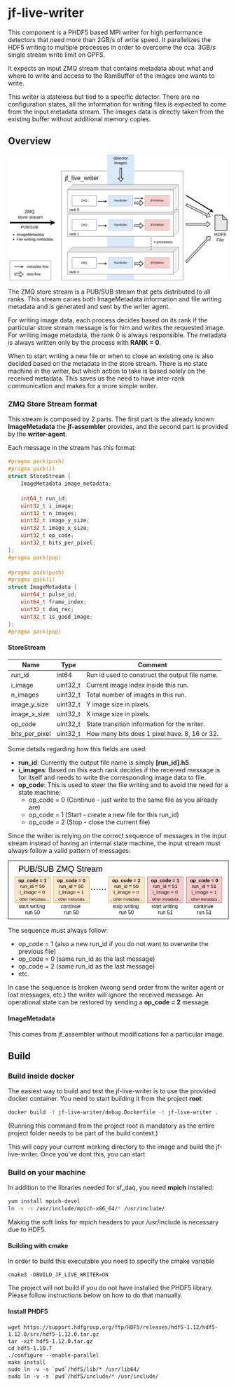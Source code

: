 # jf-live-writer

This component is a PHDF5 based MPI writer for high performance detectors 
that need more than 2GB/s of write speed. It parallelizes the HDF5 writing to 
multiple processes in order to overcome the cca. 3GB/s single stream 
write limit on GPFS.

It expects an input ZMQ stream that contains metadata about what and where to 
write and access to the RamBuffer of the images one wants to write.

This writer is stateless but tied to a specific detector. There are no 
configuration states, all the information for writing files is expected to 
come from the input metadata stream. The images data is directly taken from the
existing buffer without additional memory copies.

## Overview
![image_livewriter_overview](../docs/sf_daq_buffer-overview-LiveWriter.jpg)

The ZMQ store stream is a PUB/SUB stream that gets distributed to all 
ranks. This stream caries both ImageMetadata information and file writing 
metadata and is generated and sent by the writer agent.

For writing image data, each process decides based on its rank if the 
particular store stream message is for him and writes the requested image.
For writing image metadata, the rank 0 is always responsible. The metadata is 
always written only by the process with **RANK = 0**.

When to start writing a new file or when to close an existing one is also 
decided based on the metadata in the store stream. There is no state machine 
in the writer, but which action to take is based solely on the received 
metadata. This saves us the need to have inter-rank communication and makes 
for a more simple writer.

### ZMQ Store Stream format
This stream is composed by 2 parts. The first part is the already known 
**ImageMetadata** the **jf-assembler** provides, and the second part is 
provided by the **writer-agent**.

Each message in the stream has this format:

```c++
#pragma pack(push)
#pragma pack(1)
struct StoreStream {
    ImageMetadata image_metadata;

    int64_t run_id;
    uint32_t i_image;
    uint32_t n_images;
    uint32_t image_y_size;
    uint32_t image_x_size;
    uint32_t op_code;
    uint32_t bits_per_pixel;
};
#pragma pack(pop)

#pragma pack(push)
#pragma pack(1)
struct ImageMetadata {
    uint64_t pulse_id;
    uint64_t frame_index;
    uint32_t daq_rec;
    uint32_t is_good_image;
};
#pragma pack(pop)
```

#### StoreStream

| Name | Type | Comment |
| --- | --- | --- |
| run_id | int64 | Run id used to construct the output file name. |
| i_image | uint32_t | Current image index inside this run. |
| n_images | uint32_t | Total number of images in this run. |
| image_y_size | uint32_t | Y image size in pixels. |
| image_x_size | uint32_t | X image size in pixels. |
| op_code | uint32_t | State transition information for the writer. |
| bits_per_pixel | uint32_t | How many bits does 1 pixel have. 8, 16 or 32. |

Some details regarding how this fields are used:

- **run\_id**: Currently the output file name is simply **[run\_id].h5**.
- **i\_images**: Based on this each rank decides if the received message is for
itself and needs to write the corresponding image data to file.
- **op_code**: This is used to steer the file writing and to avoid the need 
for a state machine:
    - op_code = 0 (Continue - just write to the same file as you already are)
    - op_code = 1 (Start - create a new file for this run_id)
    - op_code = 2 (Stop - close the current file)
    
Since the writer is relying on the correct sequence of messages in the input 
stream instead of having an internal state machine, 
the input stream must always follow a valid pattern of messages:

![image_store_stream](../docs/sf_daq_buffer-StoreStream.jpg)

The sequence must always follow:

- op_code = 1 (also a new run_id if you do not want to overwrite the previous file)
- op_code = 0 (same run_id as the last message)
- op_code = 2 (same run_id as the last message)
- etc.

In case the sequence is broken (wrong send order from the writer agent or lost 
messages, etc.) the writer will ignore the received message. An operational 
state can be restored by sending a **op\_code = 2** message.

#### ImageMetadata
This comes from jf_assembler without modifications for a particular 
image. 

## Build

### Build inside docker
The easiest way to build and test the jf-live-writer is to use the 
provided docker container. You need to start building it 
from the project **root**:

```bash
docker build -f jf-live-writer/debug.Dockerfile -t jf-live-writer .
```
(Running this command from the project root is mandatory as the entire project 
folder needs to be part of the build context.)

This will copy your current working directory to the image and build the 
jf-live-writer. Once you've dont this, you can start 

### Build on your machine

In addition to the libraries needed for sf_daq, you need **mpich** installed:

```bash
yum install mpich-devel
ln -v -s /usr/include/mpich-x86_64/* /usr/include/
```

Making the soft links for mpich headers to your /usr/include is 
necessary due to HDF5.

#### Building with cmake
In order to build this executable you need to specify the cmake variable
```
cmake3 -DBUILD_JF_LIVE_WRITER=ON 
```
The project will not build if you do not have installed the PHDF5 library.
Please follow instructions below on how to do that manually.

#### Install PHDF5
```
wget https://support.hdfgroup.org/ftp/HDF5/releases/hdf5-1.12/hdf5-1.12.0/src/hdf5-1.12.0.tar.gz
tar -xzf hdf5-1.12.0.tar.gz
cd hdf5-1.10.7
./configure --enable-parallel 
make install
sudo ln -v -s `pwd`/hdf5/lib/* /usr/lib64/
sudo ln -v -s `pwd`/hdf5/include/* /usr/include/
```

